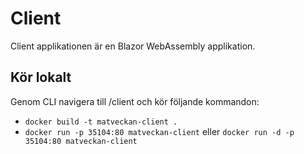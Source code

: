 # Client

Client applikationen är en Blazor WebAssembly applikation.

## Kör lokalt

Genom CLI navigera till /client och kör följande kommandon:

* ```docker build -t matveckan-client .```
* ```docker run -p 35104:80 matveckan-client``` eller ```docker run -d -p 35104:80 matveckan-client```